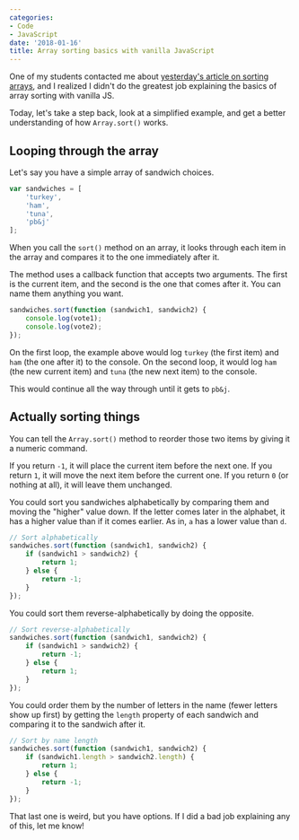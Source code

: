```yaml
---
categories:
- Code
- JavaScript
date: '2018-01-16'
title: Array sorting basics with vanilla JavaScript
---
```


One of my students contacted me about [yesterday's article on sorting arrays](https://gomakethings.com/sorting-an-array-by-multiple-criteria-with-vanilla-javascript/), and I realized I didn't do the greatest job explaining the basics of array sorting with vanilla JS.

Today, let's take a step back, look at a simplified example, and get a better understanding of how `Array.sort()` works.

## Looping through the array

Let's say you have a simple array of sandwich choices.

```js
var sandwiches = [
	'turkey',
	'ham',
	'tuna',
	'pb&j'
];
```

When you call the `sort()` method on an array, it looks through each item in the array and compares it to the one immediately after it.

The method uses a callback function that accepts two arguments. The first is the current item, and the second is the one that comes after it. You can name them anything you want.

```js
sandwiches.sort(function (sandwich1, sandwich2) {
	console.log(vote1);
	console.log(vote2);
});
```

On the first loop, the example above would log `turkey` (the first item) and `ham` (the one after it) to the console. On the second loop, it would log `ham` (the new current item) and `tuna` (the new next item) to the console.

This would continue all the way through until it gets to `pb&j`.

## Actually sorting things

You can tell the `Array.sort()` method to reorder those two items by giving it a numeric command.

If you return `-1`, it will place the current item before the next one. If you return `1`, it will move the next item before the current one. If you return `0` (or nothing at all), it will leave them unchanged.

You could sort you sandwiches alphabetically by comparing them and moving the "higher" value down. If the letter comes later in the alphabet, it has a higher value than if it comes earlier. As in, `a` has a lower value than `d`.

```js
// Sort alphabetically
sandwiches.sort(function (sandwich1, sandwich2) {
	if (sandwich1 > sandwich2) {
		return 1;
	} else {
		return -1;
	}
});
```

You could sort them reverse-alphabetically by doing the opposite.

```js
// Sort reverse-alphabetically
sandwiches.sort(function (sandwich1, sandwich2) {
	if (sandwich1 > sandwich2) {
		return -1;
	} else {
		return 1;
	}
});
```

You could order them by the number of letters in the name (fewer letters show up first) by getting the `length` property of each sandwich and comparing it to the sandwich after it.

```js
// Sort by name length
sandwiches.sort(function (sandwich1, sandwich2) {
	if (sandwich1.length > sandwich2.length) {
		return 1;
	} else {
		return -1;
	}
});
```

That last one is weird, but you have options. If I did a bad job explaining any of this, let me know!